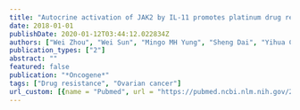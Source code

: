 ```yaml
---
title: "Autocrine activation of JAK2 by IL-11 promotes platinum drug resistance"
date: 2018-01-01
publishDate: 2020-01-12T03:44:12.022834Z
authors: ["Wei Zhou", "Wei Sun", "Mingo MH Yung", "Sheng Dai", "Yihua Cai", "Chi-Wei Chen", "Yunxiao Meng", "Jennifer B Lee", "John C Braisted", "Yinghua Xu", " others"]
publication_types: ["2"]
abstract: ""
featured: false
publication: "*Oncogene*"
tags: ["Drug resistance", "Ovarian cancer"]
url_custom: [{name = "Pubmed", url = "https://pubmed.ncbi.nlm.nih.gov/29662190/"}]
---
```

